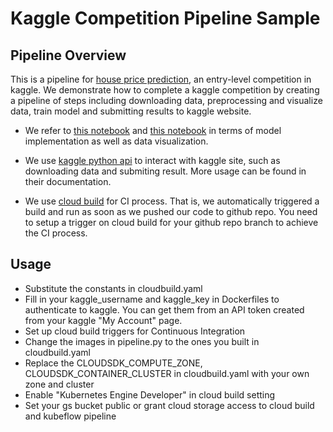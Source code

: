# Kaggle Competition Pipeline Sample

## Pipeline Overview

This is a pipeline for [house price prediction](https://www.kaggle.com/c/house-prices-advanced-regression-techniques), an entry-level competition in kaggle. We demonstrate how to complete a kaggle competition by creating a pipeline of steps including downloading data, preprocessing and visualize data, train model and submitting results to kaggle website. 

* We refer to [this notebook](https://www.kaggle.com/rajgupta5/house-price-prediction) and [this notebook](https://www.kaggle.com/neviadomski/how-to-get-to-top-25-with-simple-model-sklearn) in terms of model implementation as well as data visualization. 

* We use [kaggle python api](https://github.com/Kaggle/kaggle-api) to interact with kaggle site, such as downloading data and submiting result. More usage can be found in their documentation.

* We use [cloud build](https://cloud.google.com/cloud-build/) for CI process. That is, we automatically triggered a build and run as soon as we pushed our code to github repo. You need to setup a trigger on cloud build for your github repo branch to achieve the CI process.

## Usage

* Substitute the constants in cloudbuild.yaml
* Fill in your kaggle_username and kaggle_key in Dockerfiles to authenticate to kaggle. You can get them from an API token created from your kaggle "My Account" page.
* Set up cloud build triggers for Continuous Integration
* Change the images in pipeline.py to the ones you built in cloudbuild.yaml 
* Replace the CLOUDSDK_COMPUTE_ZONE, CLOUDSDK_CONTAINER_CLUSTER in cloudbuild.yaml with your own zone and cluster
* Enable "Kubernetes Engine Developer" in cloud build setting
* Set your gs bucket public or grant cloud storage access to cloud build and kubeflow pipeline